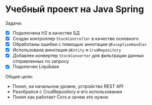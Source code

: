 # Учебный проект на Java Spring

Задачи:
- [x] Подключена H2 в качестве БД
- [x] Создан контроллер `StockController` в качестве основного
- [x] Обработаны ошибки с помощью аннотации `@ExceptionHandler`
- [x] Использована аннотация `@Entity` и `CrudRepository`
- [x] Добавлен конвертер `StockConverter` для фильтрации данных отправленных по запросу
- [x] Подключен Liquibase

Общие цели:
- Понял, на начальном уровне, устройство REST API
- Разобрался с CrudRepository и его использовании
- Понял как работает Cors и зачем это нужно
